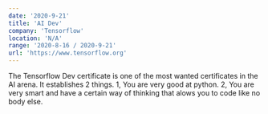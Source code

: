 ```yaml
---
date: '2020-9-21'
title: 'AI Dev'
company: 'Tensorflow'
location: 'N/A'
range: '2020-8-16 / 2020-9-21'
url: 'https://www.tensorflow.org'
---
```


The Tensorflow Dev certificate is one of the most wanted certificates in the AI arena. It establishes 2 things. 1, You are very good at python. 2, You are very smart and have a certain way of thinking that alows you to code like no body else.
